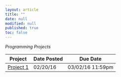```yaml
---
layout: article
title: ""
date: null
modified: null
published: true
toc: false
---
```


*Programming Projects*

Project | Date Posted | Due Date
---------- | ----------- | --------
[Project 1](http://enee351.github.io/projects/project1.pdf) | 02/20/16         | 03/02/16 11:59pm


